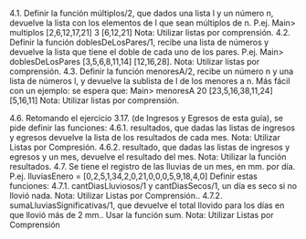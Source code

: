 4.1. Definir la función múltiplos/2, que dados una lista l y un número n, devuelve la lista con los
elementos de l que sean múltiplos de n.
P.ej.
Main> multiplos [2,6,12,17,21] 3
[6,12,21]
Nota: Utilizar listas por comprensión.
4.2. Definir la función doblesDeLosPares/1, recibe una lista de números y devuelve la lista que
tiene el doble de cada uno de los pares. P.ej.
Main> doblesDeLosPares [3,5,6,8,11,14]
[12,16,28].
Nota: Utilizar listas por comprensión.
4.3. Definir la función menoresA/2, recibe un número n y una lista de números l, y devuelve la
sublista de l de los menores a n. Más fácil con un ejemplo: se espera que:
Main> menoresA 20 [23,5,16,38,11,24]
[5,16,11]
Nota: Utilizar listas por comprensión.

4.6. Retomando el ejercicio 3.17. (de Ingresos y Egresos de esta guía), se pide definir las
funciones:
4.6.1. resultados, que dadas las listas de ingresos y egresos devuelve la lista de los resultados de
cada mes.
Nota: Utilizar Listas por Compresión.
4.6.2. resultado, que dadas las listas de ingresos y egresos y un mes, devuelve el resultado del
mes.
Nota: Utilizar la función resultados.
4.7. Se tiene el registro de las lluvias de un mes, en mm. por día. P.ej.
lluviasEnero = [0,2,5,1,34,2,0,21,0,0,0,5,9,18,4,0]
Definir estas funciones:
4.7.1. cantDiasLluviosos/1 y cantDiasSecos/1, un día es seco si no llovió nada.
Nota: Utilizar Listas por Comprensión..
4.7.2. sumaLluviasSignificativas/1, que devuelve el total llovido para los días en que llovió más
de 2 mm.. Usar la función sum.
Nota: Utilizar Listas por Comprensión